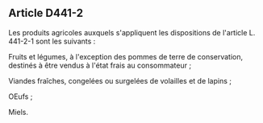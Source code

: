 Article D441-2
----
Les produits agricoles auxquels s'appliquent les dispositions de l'article L.
441-2-1 sont les suivants :

Fruits et légumes, à l'exception des pommes de terre de conservation, destinés à
être vendus à l'état frais au consommateur ;

Viandes fraîches, congelées ou surgelées de volailles et de lapins ;

OEufs ;

Miels.
